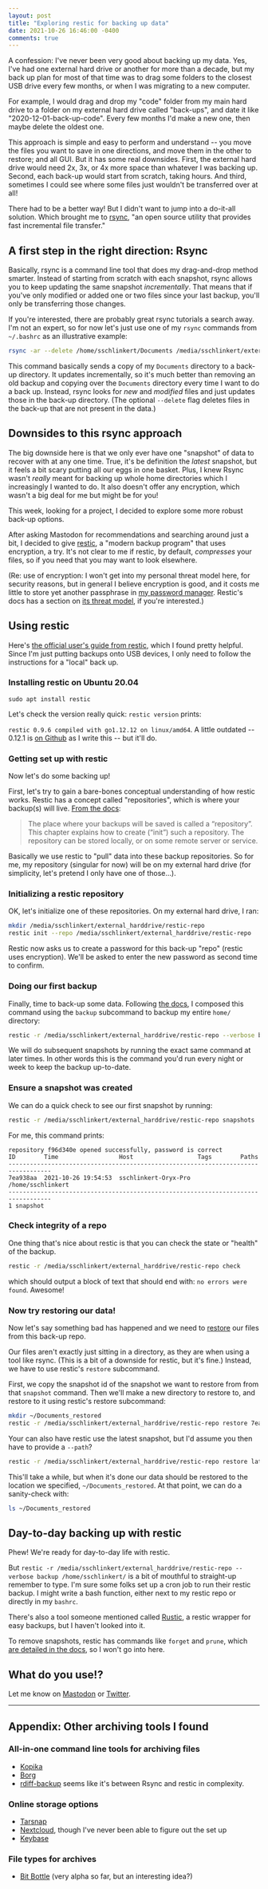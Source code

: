 ```yaml
---
layout: post
title: "Exploring restic for backing up data"
date: 2021-10-26 16:46:00 -0400
comments: true
---
```


A confession: I've never been very good about backing up my data. Yes, I've had one external hard drive or another for more than a decade, but my back up plan for most of that time was to drag some folders to the closest USB drive every few months, or when I was migrating to a new computer.

<!-- For a few years now, I've been using a command-line tool called [rsync](https://rsync.samba.org/) to perform periodic back-ups of my most important files to various external hard drives and even some USB thumb drives. --> 

<!-- ## In the before times... -->

For example, I would drag and drop my "code" folder from my main hard drive to a folder on my external hard drive called "back-ups", and date it like "2020-12-01-back-up-code". Every few months I'd make a new one, then maybe delete the oldest one.

This approach is simple and easy to perform and understand -- you move the files you want to save in one directions, and move them in the other to restore; and all GUI. But it has some real downsides. First, the external hard drive would need 2x, 3x, or 4x more space than whatever I was backing up. Second, each back-up would start from scratch, taking hours. And third, sometimes I could see where some files just wouldn't be transferred over at all!

There had to be a better way! But I didn't want to jump into a do-it-all solution. Which brought me to [rsync](https://rsync.samba.org/), "an open source utility that provides fast incremental file transfer." 

## A first step in the right direction: Rsync

Basically, rsync is a command line tool that does my drag-and-drop method smarter. Instead of starting from scratch with each snapshot, rsync allows you to keep updating the same snapshot _incrementally_. That means that if you've only modified or added one or two files since your last backup, you'll only be transferring those changes.

If you're interested, there are probably great rsync tutorials a search away. I'm not an expert, so for now let's just use one of my `rsync` commands from `~/.bashrc` as an illustrative example:

```bash
rsync -ar --delete /home/sschlinkert/Documents /media/sschlinkert/external_harddrive/back-ups-rsync/
```

This command basically sends a copy of my `Documents` directory to a back-up directory. It updates incrementally, so it's much better than removing an old backup and copying over the `Documents` directory every time I want to do a back up. Instead, rsync looks for _new_ and _modified_ files and just updates those in the back-up directory. (The optional `--delete` flag deletes files in the back-up that are not present in the data.)

## Downsides to this rsync approach

The big downside here is that we only ever have one "snapshot" of data to recover with at any one time. True, it's be definition the _latest_ snapshot, but it feels a bit scary putting all our eggs in one basket. Plus, I knew Rsync wasn't _really_ meant for backing up whole home directories which I increasingly I wanted to do. It also doesn't offer any encryption, which wasn't a big deal for me but might be for you!

This week, looking for a project, I decided to explore some more robust back-up options. 

After asking Mastodon for recommendations and searching around just a bit, I decided to give [restic](https://restic.net/), a "modern backup program" that uses encryption, a try. It's not clear to me if restic, by default, _compresses_ your files, so if you need that you may want to look elsewhere.

(Re: use of encryption: I won't get into my personal threat model here, for security reasons, but in general I believe encryption is good, and it costs me little to store yet another passphrase in [my password manager](https://sts10.github.io/2017/06/27/keepassxc-setup-guide.html). Restic's docs has a section on [its threat model](https://restic.readthedocs.io/en/latest/100_references.html?highlight=threat#threat-model), if you're interested.) 

## Using restic

Here's [the official user's guide from restic](https://restic.readthedocs.io/en/latest/020_installation.html), which I found pretty helpful. Since I'm just putting backups onto USB devices, I only need to follow the instructions for a "local" back up.

### Installing restic on Ubuntu 20.04

`sudo apt install restic`

Let's check the version really quick: `restic version` prints:

`restic 0.9.6 compiled with go1.12.12 on linux/amd64`. A little outdated -- 0.12.1 is [on Github](https://github.com/restic/restic/releases) as I write this -- but it'll do.

### Getting set up with restic

Now let's do some backing up!

First, let's try to gain a bare-bones conceptual understanding of how restic works. Restic has a concept called "repositories", which is where your backup(s) will live. [From the docs](https://restic.readthedocs.io/en/latest/030_preparing_a_new_repo.html#preparing-a-new-repository):

> The place where your backups will be saved is called a “repository”. This chapter explains how to create (“init”) such a repository. The repository can be stored locally, or on some remote server or service. 

Basically we use restic to "pull" data into these backup repositories. So for me, my repository (singular for now) will be on my external hard drive (for simplicity, let's pretend I only have one of those...).

### Initializing a restic repository

OK, let's initialize one of these repositories. On my external hard drive, I ran:

```bash
mkdir /media/sschlinkert/external_harddrive/restic-repo
restic init --repo /media/sschlinkert/external_harddrive/restic-repo
```

Restic now asks us to create a password for this back-up "repo" (restic uses encryption). We'll be asked to enter the new password as second time to confirm.

### Doing our first backup

Finally, time to back-up some data. Following [the docs](https://restic.readthedocs.io/en/latest/040_backup.html), I composed this command using the `backup` subcommand to backup my entire `home/` directory:

```bash
restic -r /media/sschlinkert/external_harddrive/restic-repo --verbose backup /home/sschlinkert/
```

We will do subsequent snapshots by running the exact same command at later times. In other words this is the command you'd run every night or week to keep the backup up-to-date.

### Ensure a snapshot was created

We can do a quick check to see our first snapshot by running: 

```bash
restic -r /media/sschlinkert/external_harddrive/restic-repo snapshots
```

For me, this command prints:

```
repository f96d340e opened successfully, password is correct
ID        Time                 Host                  Tags        Paths
----------------------------------------------------------------------------------
7ea938aa  2021-10-26 19:54:53  sschlinkert-Oryx-Pro              /home/sschlinkert
----------------------------------------------------------------------------------
1 snapshot
```

### Check integrity of a repo

One thing that's nice about restic is that you can check the state or "health" of the backup.

```bash
restic -r /media/sschlinkert/external_harddrive/restic-repo check
```

which should output a block of text that should end with: `no errors were found`. Awesome!

### Now try restoring our data!

Now let's say something bad has happened and we need to [restore](https://restic.readthedocs.io/en/latest/050_restore.html#restoring-from-a-snapshot) our files from this back-up repo. 

Our files aren't exactly just sitting in a directory, as they are when using a tool like rsync. (This is a bit of a downside for restic, but it's fine.) Instead, we have to use restic's `restore` subcommand.

First, we copy the snapshot id of the snapshot we want to restore from from that `snapshot` command. Then we'll make a new directory to restore to, and restore to it using restic's restore subcommand:

```bash
mkdir ~/Documents_restored
restic -r /media/sschlinkert/external_harddrive/restic-repo restore 7ea938aa --target ~/Documents_restored
```

Your can also have restic use the latest snapshot, but I'd assume you then have to provide a `--path`?

```bash
restic -r /media/sschlinkert/external_harddrive/restic-repo restore latest --target ~/Documents_restored --path "home/sschlinkert"
```

This'll take a while, but when it's done our data should be restored to the location we specified, `~/Documents_restored`. At that point, we can do a sanity-check with:

```bash
ls ~/Documents_restored
```

## Day-to-day backing up with restic

Phew! We're ready for day-to-day life with restic.

But `restic -r /media/sschlinkert/external_harddrive/restic-repo --verbose backup /home/sschlinkert/` is a bit of mouthful to straight-up remember to type. I'm sure some folks set up a cron job to run their restic backup. I might write a bash function, either next to my restic repo or directly in my `bashrc`. 

There's also a tool someone mentioned called [Rustic](https://github.com/bnavetta/rustic), a restic wrapper for easy backups, but I haven't looked into it.

To remove snapshots, restic has commands like `forget` and `prune`, which [are detailed in the docs](https://restic.readthedocs.io/en/latest/060_forget.html), so I won't go into here.

## What do you use!? 

Let me know on [Mastodon](https://octodon.social/@schlink) or [Twitter](https://twitter.com/sts10/).

--- 
## Appendix: Other archiving tools I found

### All-in-one command line tools for archiving files
- [Kopika](https://kopia.io/docs/) 
- [Borg](https://www.borgbackup.org/)
- [rdiff-backup](https://rdiff-backup.net/) seems like it's between Rsync and restic in complexity.

### Online storage options
- [Tarsnap](https://www.tarsnap.com/)
- [Nextcloud](https://nextcloud.com/), though I've never been able to figure out the set up
- [Keybase](https://keybase.io/)

### File types for archives
- [Bit Bottle](https://code.lag.net/robey/bitbottle) (very alpha so far, but an interesting idea?)

